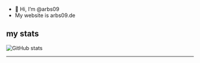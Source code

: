 - 👋 Hi, I’m @arbs09
- My website is arbs09.de


## my stats

![GitHub stats](https://github-readme-stats.vercel.app/api?username=arbs09&show_icons=true&theme=dark)

---
